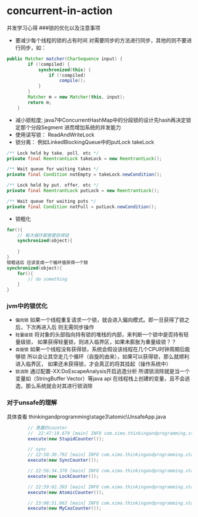 # concurrent-in-action
并发学习心得
###锁的优化以及注意事项
- 要减少每个线程的锁的占有时间
对需要同步的方法进行同步，其他的则不要进行同步，如：
```java
public Matcher matcher(CharSequence input) {
        if (!compiled) {
            synchronized(this) {
                if (!compiled)
                    compile();
            }
        }
        Matcher m = new Matcher(this, input);
        return m;
    }
```
- 减小锁粒度;
java7中ConcurrentHashMap中的分段锁的设计先hash再决定锁定那个分段Segment
进而增加系统的并发能力
- 使用读写锁： ReadAndWriteLock
- 锁分离： 例如LinkedBlockingQueue中的putLock takeLock
```java
/** Lock held by take, poll, etc */
private final ReentrantLock takeLock = new ReentrantLock();

/** Wait queue for waiting takes */
private final Condition notEmpty = takeLock.newCondition();

/** Lock held by put, offer, etc */
private final ReentrantLock putLock = new ReentrantLock();

/** Wait queue for waiting puts */
private final Condition notFull = putLock.newCondition();
```
- 锁粗化
```java
for(){
    // 每次循环都需要获得锁
    synchronized(object){
        
    }
}
锁粗话后 应该变成一个循环值获得一个锁
synchronized(object){
    for(){
        // do something
    }
}
```
### jvm中的锁优化
- `偏向锁`
如果一个线程重复请求一个锁，就会进入偏向模式。即一旦获得了锁之后，下次再进入后
则无需同步操作
- `轻量级锁`
将对象的头部指向持有锁的堆栈的内部，来判断一个锁中是否持有轻量级锁，
如果获得轻量锁，则进入临界区，如果未膨胀为重量级锁？？
- `自旋锁`
如果一个线程没有获得锁，系统会假设该线程在几个CPU时钟周期后能够锁
所以会让其空走几个循环（自旋的由来），如果可以获得锁，那么就顺利进入临界区，
如果还未获得锁，才会真正的将其挂起（操作系统中）
- `锁消除` 
通过配置-XX:DoEscapeAnalysis开启逃逸分析
所谓锁消除就是当一个变量如（StringBuffer Vector）等java api
在线程栈上创建的变量，且不会逃逸，那么系统就会对其进行锁消除

### 对于unsafe的理解
具体查看 thinkingandprogramming\stage3\atomic\UnsafeApp.java
```java
        // 愚蠢的counter
        //  22:47:19.679 [main] INFO com.ximo.thinkingandprogramming.stage3.atomic.UnsafeApp - end： 995793, 耗时:73
        execute(new StupidCounter());

        // sync
        // 22:50:30.792 [main] INFO com.ximo.thinkingandprogramming.stage3.atomic.UnsafeApp - end： 1000000, 耗时:64
        execute(new SyncCounter());

        // 22:56:34.370 [main] INFO com.ximo.thinkingandprogramming.stage3.atomic.UnsafeApp - end： 1000000, 耗时:60
        execute(new LockCounter());

        // 22:59:02.303 [main] INFO com.ximo.thinkingandprogramming.stage3.atomic.UnsafeApp - end： 1000000, 耗时:53
        execute(new AtomicCounter());

        // 23:08:51.663 [main] INFO com.ximo.thinkingandprogramming.stage3.atomic.UnsafeApp - end： 1000000, 耗时:81
        execute(new MyCasCounter());

```

